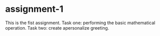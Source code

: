 # assignment-1
This is the fist assignment.
Task one: performing the basic mathematical operation.
Task two: create apersonalize greeting.
